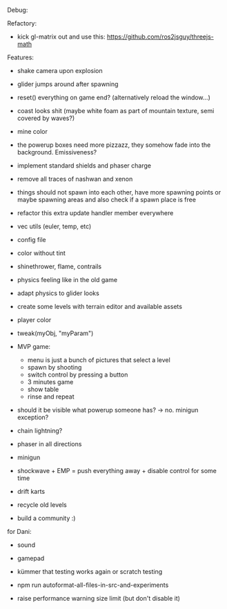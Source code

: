 
Debug:

Refactory:

* kick gl-matrix out and use this: https://github.com/ros2jsguy/threejs-math

Features:

* shake camera upon explosion
* glider jumps around after spawning
* reset() everything on game end? (alternatively reload the window...)
* coast looks shit (maybe white foam as part of mountain texture, semi covered by waves?)
* mine color
* the powerup boxes need more pizzazz, they somehow fade into the background. Emissiveness?
* implement standard shields and phaser charge
* remove all traces of nashwan and xenon
* things should not spawn into each other, have more spawning points or maybe spawning areas and also check if a spawn place is free
* refactor this extra update handler member everywhere
* vec utils (euler, temp, etc)
* config file
* color without tint
* shinethrower, flame, contrails
* physics feeling like in the old game
* adapt physics to glider looks
* create some levels with terrain editor and available assets
* player color
* tweak(myObj, "myParam")

* MVP game:
  - menu is just a bunch of pictures that select a level
  - spawn by shooting
  - switch control by pressing a button
  - 3 minutes game
  - show table
  - rinse and repeat

* should it be visible what powerup someone has? -> no. minigun exception?
* chain lightning?
* phaser in all directions
* minigun
* shockwave + EMP = push everything away + disable control for some time
* drift karts

* recycle old levels

* build a community :)


for Dani:

* sound
* gamepad

* kümmer that testing works again or scratch testing
* npm run autoformat-all-files-in-src-and-experiments
* raise performance warning size limit (but don't disable it)
